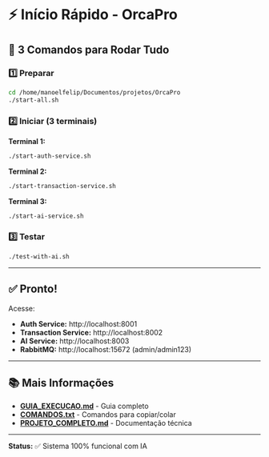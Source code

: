 # ⚡ Início Rápido - OrcaPro

## 🚀 3 Comandos para Rodar Tudo

### 1️⃣ Preparar
```bash
cd /home/manoelfelip/Documentos/projetos/OrcaPro
./start-all.sh
```

### 2️⃣ Iniciar (3 terminais)

**Terminal 1:**
```bash
./start-auth-service.sh
```

**Terminal 2:**
```bash
./start-transaction-service.sh
```

**Terminal 3:**
```bash
./start-ai-service.sh
```

### 3️⃣ Testar
```bash
./test-with-ai.sh
```

---

## ✅ Pronto!

Acesse:
- **Auth Service:** http://localhost:8001
- **Transaction Service:** http://localhost:8002
- **AI Service:** http://localhost:8003
- **RabbitMQ:** http://localhost:15672 (admin/admin123)

---

## 📚 Mais Informações

- **[GUIA_EXECUCAO.md](GUIA_EXECUCAO.md)** - Guia completo
- **[COMANDOS.txt](COMANDOS.txt)** - Comandos para copiar/colar
- **[PROJETO_COMPLETO.md](PROJETO_COMPLETO.md)** - Documentação técnica

---

**Status:** ✅ Sistema 100% funcional com IA
